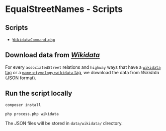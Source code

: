 # EqualStreetNames - Scripts

## Scripts

- [`WikidataCommand.php`](../Command/WikidataCommand.php)

## Download data from [_Wikidata_](https://www.wikidata.org/)

For every `associatedStreet` relations and `highway` ways that have a [`wikidata` tag](https://wiki.openstreetmap.org/wiki/Key:wikidata) or a [`name:etymology:wikidata` tag](https://wiki.openstreetmap.org/wiki/Key:name:etymology:wikidata), we download the data from _Wikidata_ (JSON format).

## Run the script locally

```cmd
composer install

php process.php wikidata
```

The JSON files will be stored in `data/wikidata/` directory.
